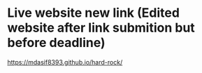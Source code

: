 # Live website new link (Edited website after link submition but before deadline)
https://mdasif8393.github.io/hard-rock/

